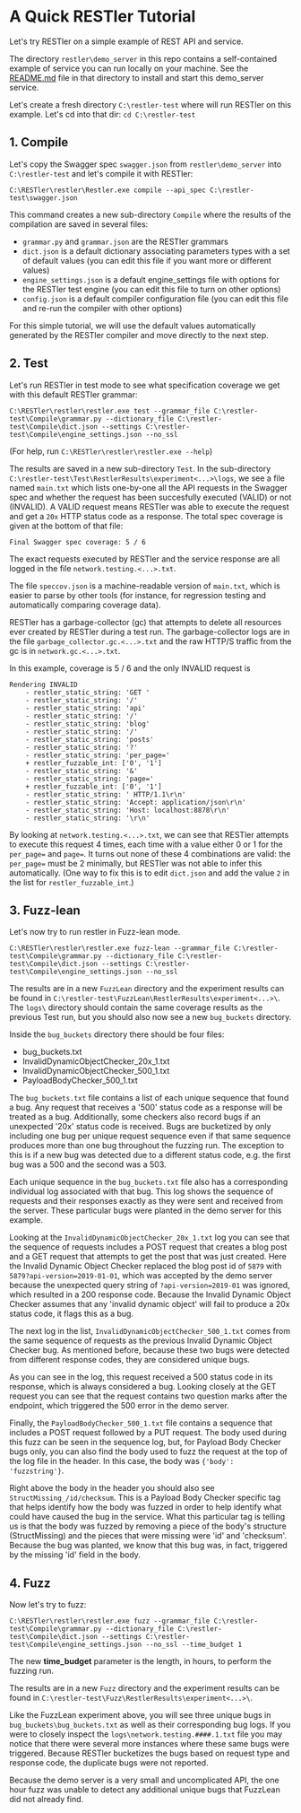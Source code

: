 # A Quick RESTler Tutorial

Let's try RESTler on a simple example of REST API and service.

The directory `restler\demo_server` in this repo contains a self-contained example of service you can run locally on your machine. See the [README.md](/demo_server/README.md) file in that directory to install and start this demo_server service.

Let's create a fresh directory `C:\restler-test` where will run RESTler on this example. Let's cd into that dir: `cd C:\restler-test`

## 1. Compile

Let's copy the Swagger spec `swagger.json` from `restler\demo_server` into `C:\restler-test` and let's compile it with RESTler:

`C:\RESTler\restler\Restler.exe compile --api_spec C:\restler-test\swagger.json`

This command creates a new sub-directory `Compile` where the results of the compilation are saved in several files:

* `grammar.py` and `grammar.json` are the RESTler grammars
* `dict.json` is a default dictionary associating parameters types with a set of default values (you can edit this file if you want more or different values)
* `engine_settings.json` is a default engine_settings file with options for the RESTler test engine (you can edit this file to turn on other options)
* `config.json` is a default compiler configuration file (you can edit this file and re-run the compiler with other options)

For this simple tutorial, we will use the default values automatically generated by the RESTler compiler and move directly to the next step.


## 2. Test

Let's run RESTler in test mode to see what specification coverage we get with this default RESTler grammar:

`C:\RESTler\restler\restler.exe test --grammar_file C:\restler-test\Compile\grammar.py --dictionary_file C:\restler-test\Compile\dict.json --settings C:\restler-test\Compile\engine_settings.json --no_ssl`

(For help, run `C:\RESTler\restler\restler.exe --help`)

The results are saved in a new sub-directory `Test`. In the sub-directory `C:\restler-test\Test\RestlerResults\experiment<...>\logs`, we see a file named `main.txt` which lists one-by-one all the API requests in the Swagger spec and whether the request has been succesfully executed (VALID) or not (INVALID). A VALID request means RESTler was able to execute the request and get a `20x` HTTP status code as a response. The total spec coverage is given at the bottom of that file:

    Final Swagger spec coverage: 5 / 6

The exact requests executed by RESTler and the service response are all logged in the file `network.testing.<...>.txt`.

The file `speccov.json` is a machine-readable version of `main.txt`, which is easier to parse by other tools (for instance, for regression testing and automatically comparing coverage data).

RESTler has a garbage-collector (gc) that attempts to delete all resources ever created by RESTler during a test run. The garbage-collector logs are in the file `garbage_collector.gc.<...>.txt` and the raw HTTP/S traffic from the gc is in `network.gc.<...>.txt`.

In this example, coverage is 5 / 6 and the only INVALID request is

    Rendering INVALID
        - restler_static_string: 'GET '
        - restler_static_string: '/'
        - restler_static_string: 'api'
        - restler_static_string: '/'
        - restler_static_string: 'blog'
        - restler_static_string: '/'
        - restler_static_string: 'posts'
        - restler_static_string: '?'
        - restler_static_string: 'per_page='
        + restler_fuzzable_int: ['0', '1']
        - restler_static_string: '&'
        - restler_static_string: 'page='
        + restler_fuzzable_int: ['0', '1']
        - restler_static_string: ' HTTP/1.1\r\n'
        - restler_static_string: 'Accept: application/json\r\n'
        - restler_static_string: 'Host: localhost:8878\r\n'
        - restler_static_string: '\r\n'

By looking at `network.testing.<...>.txt`, we can see that RESTler attempts to execute this request 4 times, each time with a value either 0 or 1 for the `per_page=` and `page=`. It turns out none of these 4 combinations are valid: the `per_page=` must be 2 minimally, but RESTler was not able to infer this automatically. (One way to fix this is to edit `dict.json` and add the value `2` in the list for `restler_fuzzable_int`.)


## 3. Fuzz-lean

Let's now try to run restler in Fuzz-lean mode.

`C:\RESTler\restler\restler.exe fuzz-lean --grammar_file C:\restler-test\Compile\grammar.py --dictionary_file C:\restler-test\Compile\dict.json --settings C:\restler-test\Compile\engine_settings.json --no_ssl`

The results are in a new `FuzzLean` directory and the experiment results can be found in `C:\restler-test\FuzzLean\RestlerResults\experiment<...>\`. The `logs\` directory should contain the same coverage results as the previous Test run, but you should also now see a new `bug_buckets` directory.

Inside the `bug_buckets` directory there should be four files:

* bug_buckets.txt
* InvalidDynamicObjectChecker_20x_1.txt
* InvalidDynamicObjectChecker_500_1.txt
* PayloadBodyChecker_500_1.txt

The `bug_buckets.txt` file contains a list of each unique sequence that found a bug.  Any request that receives a '500' status code as a response will be treated as a bug.  Additionally, some checkers also record bugs if an unexpected '20x' status code is received. Bugs are bucketized by only including one bug per unique request sequence even if that same sequence produces more than one bug throughout the fuzzing run.  The exception to this is if a new bug was detected due to a different status code, e.g. the first bug was a 500 and the second was a 503.

Each unique sequence in the `bug_buckets.txt` file also has a corresponding individual log associated with that bug.  This log shows the sequence of requests and their responses exactly as they were sent and received from the server. These particular bugs were planted in the demo server for this example.

Looking at the `InvalidDynamicObjectChecker_20x_1.txt` log you can see that the sequence of requests includes a POST request that creates a blog post and a GET request that attempts to get the post that was just created.  Here the Invalid Dynamic Object Checker replaced the blog post id of `5879` with `5879?api-version=2019-01-01`, which was accepted by the demo server because the unexpected query string of `?api-version=2019-01` was ignored, which resulted in a 200 response code. Because the Invalid Dynamic Object Checker assumes that any 'invalid dynamic object' will fail to produce a 20x status code, it flags this as a bug.

The next log in the list, `InvalidDynamicObjectChecker_500_1.txt` comes from the same sequence of requests as the previous Invalid Dynamic Object Checker bug. As mentioned before, because these two bugs were detected from different response codes, they are considered unique bugs.

As you can see in the log, this request received a 500 status code in its response, which is always considered a bug.  Looking closely at the GET request you can see that the request contains two question marks after the endpoint, which triggered the 500 error in the demo server.

Finally, the `PayloadBodyChecker_500_1.txt` file contains a sequence that includes a POST request followed by a PUT request.  The body used during this fuzz can be seen in the sequence log, but, for Payload Body Checker bugs only, you can also find the body used to fuzz the request at the top of the log file in the header.  In this case, the body was `{'body': 'fuzzstring'}`.

Right above the body in the header you should also see `StructMissing_/id/checksum`. This is a Payload Body Checker specific tag that helps identify how the body was fuzzed in order to help identify what could have caused the bug in the service.  What this particular tag is telling us is that the body was fuzzed by removing a piece of the body's structure (StructMissing) and the pieces that were missing were 'id' and 'checksum'.  Because the bug was planted, we know that this bug was, in fact, triggered by the missing 'id' field in the body.

## 4. Fuzz

Now let's try to fuzz:

`C:\RESTler\restler\restler.exe fuzz --grammar_file C:\restler-test\Compile\grammar.py --dictionary_file C:\restler-test\Compile\dict.json --settings C:\restler-test\Compile\engine_settings.json --no_ssl --time_budget 1`

The new __time_budget__ parameter is the length, in hours, to perform the fuzzing run.

The results are in a new `Fuzz` directory and the experiment results can be found in `C:\restler-test\Fuzz\RestlerResults\experiment<...>\`.

Like the FuzzLean experiment above, you will see three unique bugs in `bug_buckets\bug_buckets.txt` as well as their corresponding bug logs.
If you were to closely inspect the `logs\network.testing.####.1.txt` file
you may notice that there were several more instances where these same bugs were triggered.
Because RESTler bucketizes the bugs based on request type and response code,
the duplicate bugs were not reported.

Because the demo server is a very small and uncomplicated API,
the one hour fuzz was unable to detect any additional unique bugs that FuzzLean did not already find.
